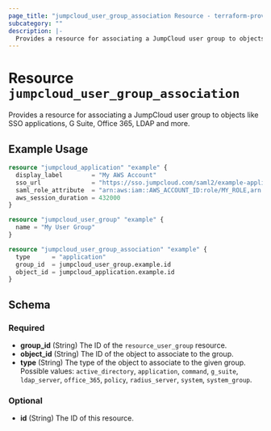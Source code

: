 ```yaml
---
page_title: "jumpcloud_user_group_association Resource - terraform-provider-jumpcloud"
subcategory: ""
description: |-
  Provides a resource for associating a JumpCloud user group to objects like SSO applications, G Suite, Office 365, LDAP and more.
---
```


# Resource `jumpcloud_user_group_association`

Provides a resource for associating a JumpCloud user group to objects like SSO applications, G Suite, Office 365, LDAP and more.

## Example Usage

```terraform
resource "jumpcloud_application" "example" {
  display_label        = "My AWS Account"
  sso_url              = "https://sso.jumpcloud.com/saml2/example-application"
  saml_role_attribute  = "arn:aws:iam::AWS_ACCOUNT_ID:role/MY_ROLE,arn:aws:iam::AWS_ACCOUNT_ID:saml-provider/MY_SAML_PROVIDER"
  aws_session_duration = 432000
}

resource "jumpcloud_user_group" "example" {
  name = "My User Group"
}

resource "jumpcloud_user_group_association" "example" {
  type      = "application"
  group_id  = jumpcloud_user_group.example.id
  object_id = jumpcloud_application.example.id
}
```

## Schema

### Required

- **group_id** (String) The ID of the `resource_user_group` resource.
- **object_id** (String) The ID of the object to associate to the group.
- **type** (String) The type of the object to associate to the given group. Possible values: `active_directory`, `application`, `command`, `g_suite`, `ldap_server`, `office_365`, `policy`, `radius_server`, `system`, `system_group`.

### Optional

- **id** (String) The ID of this resource.


